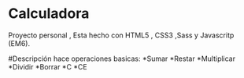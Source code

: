 # Calculadora
Proyecto personal , Esta hecho con HTML5 , CSS3 ,Sass y Javascritp (EM6).

#Descripción 
hace operaciones basicas:
*Sumar
*Restar
*Multiplicar
*Dividir
*Borrar
*C
*CE

